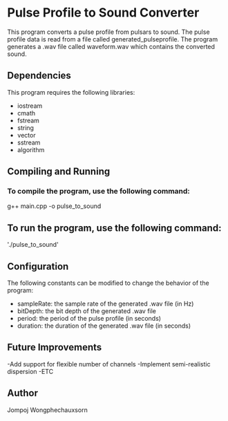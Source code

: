 # Pulse Profile to Sound Converter
This program converts a pulse profile from pulsars to sound. The pulse profile data is read from a file called generated_pulseprofile. The program generates a .wav file called waveform.wav which contains the converted sound. 

## Dependencies
This program requires the following libraries:

- iostream
- cmath
- fstream
- string
- vector
- sstream
- algorithm

## Compiling and Running

### To compile the program, use the following command:
g++ main.cpp -o pulse_to_sound

## To run the program, use the following command:

'./pulse_to_sound'


## Configuration
The following constants can be modified to change the behavior of the program:

- sampleRate: the sample rate of the generated .wav file (in Hz)
- bitDepth: the bit depth of the generated .wav file
- period: the period of the pulse profile (in seconds)
- duration: the duration of the generated .wav file (in seconds)

## Future Improvements
-Add support for flexible number of channels
-Implement semi-realistic dispersion
-ETC 

## Author
Jompoj Wongphechauxsorn
